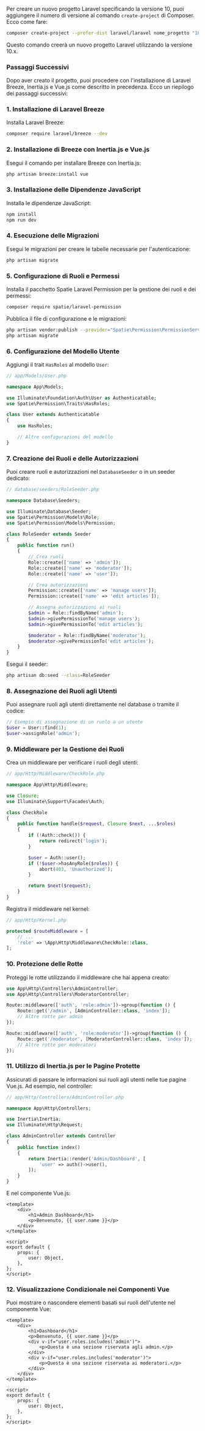 Per creare un nuovo progetto Laravel specificando la versione 10, puoi aggiungere il numero di versione al comando `create-project` di Composer. Ecco come fare:

```bash
composer create-project --prefer-dist laravel/laravel nome_progetto "10.*"
```

Questo comando creerà un nuovo progetto Laravel utilizzando la versione 10.x.

### Passaggi Successivi

Dopo aver creato il progetto, puoi procedere con l'installazione di Laravel Breeze, Inertia.js e Vue.js come descritto in precedenza. Ecco un riepilogo dei passaggi successivi:

### 1. Installazione di Laravel Breeze

Installa Laravel Breeze:

```bash
composer require laravel/breeze --dev
```

### 2. Installazione di Breeze con Inertia.js e Vue.js

Esegui il comando per installare Breeze con Inertia.js:

```bash
php artisan breeze:install vue
```

### 3. Installazione delle Dipendenze JavaScript

Installa le dipendenze JavaScript:

```bash
npm install
npm run dev
```

### 4. Esecuzione delle Migrazioni

Esegui le migrazioni per creare le tabelle necessarie per l'autenticazione:

```bash
php artisan migrate
```

### 5. Configurazione di Ruoli e Permessi

Installa il pacchetto Spatie Laravel Permission per la gestione dei ruoli e dei permessi:

```bash
composer require spatie/laravel-permission
```

Pubblica il file di configurazione e le migrazioni:

```bash
php artisan vendor:publish --provider="Spatie\Permission\PermissionServiceProvider"
php artisan migrate
```

### 6. Configurazione del Modello Utente

Aggiungi il trait `HasRoles` al modello `User`:

```php
// app/Models/User.php

namespace App\Models;

use Illuminate\Foundation\Auth\User as Authenticatable;
use Spatie\Permission\Traits\HasRoles;

class User extends Authenticatable
{
    use HasRoles;

    // Altre configurazioni del modello
}
```

### 7. Creazione dei Ruoli e delle Autorizzazioni

Puoi creare ruoli e autorizzazioni nel `DatabaseSeeder` o in un seeder dedicato:

```php
// database/seeders/RoleSeeder.php

namespace Database\Seeders;

use Illuminate\Database\Seeder;
use Spatie\Permission\Models\Role;
use Spatie\Permission\Models\Permission;

class RoleSeeder extends Seeder
{
    public function run()
    {
        // Crea ruoli
        Role::create(['name' => 'admin']);
        Role::create(['name' => 'moderator']);
        Role::create(['name' => 'user']);

        // Crea autorizzazioni
        Permission::create(['name' => 'manage users']);
        Permission::create(['name' => 'edit articles']);

        // Assegna autorizzazioni ai ruoli
        $admin = Role::findByName('admin');
        $admin->givePermissionTo('manage users');
        $admin->givePermissionTo('edit articles');

        $moderator = Role::findByName('moderator');
        $moderator->givePermissionTo('edit articles');
    }
}
```

Esegui il seeder:

```bash
php artisan db:seed --class=RoleSeeder
```

### 8. Assegnazione dei Ruoli agli Utenti

Puoi assegnare ruoli agli utenti direttamente nel database o tramite il codice:

```php
// Esempio di assegnazione di un ruolo a un utente
$user = User::find(1);
$user->assignRole('admin');
```

### 9. Middleware per la Gestione dei Ruoli

Crea un middleware per verificare i ruoli degli utenti:

```php
// app/Http/Middleware/CheckRole.php

namespace App\Http\Middleware;

use Closure;
use Illuminate\Support\Facades\Auth;

class CheckRole
{
    public function handle($request, Closure $next, ...$roles)
    {
        if (!Auth::check()) {
            return redirect('login');
        }

        $user = Auth::user();
        if (!$user->hasAnyRole($roles)) {
            abort(403, 'Unauthorized');
        }

        return $next($request);
    }
}
```

Registra il middleware nel kernel:

```php
// app/Http/Kernel.php

protected $routeMiddleware = [
    // ...
    'role' => \App\Http\Middleware\CheckRole::class,
];
```

### 10. Protezione delle Rotte

Proteggi le rotte utilizzando il middleware che hai appena creato:

```php
use App\Http\Controllers\AdminController;
use App\Http\Controllers\ModeratorController;

Route::middleware(['auth', 'role:admin'])->group(function () {
    Route::get('/admin', [AdminController::class, 'index']);
    // Altre rotte per admin
});

Route::middleware(['auth', 'role:moderator'])->group(function () {
    Route::get('/moderator', [ModeratorController::class, 'index']);
    // Altre rotte per moderatori
});
```

### 11. Utilizzo di Inertia.js per le Pagine Protette

Assicurati di passare le informazioni sui ruoli agli utenti nelle tue pagine Vue.js. Ad esempio, nel controller:

```php
// app/Http/Controllers/AdminController.php

namespace App\Http\Controllers;

use Inertia\Inertia;
use Illuminate\Http\Request;

class AdminController extends Controller
{
    public function index()
    {
        return Inertia::render('Admin/Dashboard', [
            'user' => auth()->user(),
        ]);
    }
}
```

E nel componente Vue.js:

```vue
<template>
    <div>
        <h1>Admin Dashboard</h1>
        <p>Benvenuto, {{ user.name }}</p>
    </div>
</template>

<script>
export default {
    props: {
        user: Object,
    },
};
</script>
```

### 12. Visualizzazione Condizionale nei Componenti Vue

Puoi mostrare o nascondere elementi basati sui ruoli dell'utente nel componente Vue:

```vue
<template>
    <div>
        <h1>Dashboard</h1>
        <p>Benvenuto, {{ user.name }}</p>
        <div v-if="user.roles.includes('admin')">
            <p>Questa è una sezione riservata agli admin.</p>
        </div>
        <div v-if="user.roles.includes('moderator')">
            <p>Questa è una sezione riservata ai moderatori.</p>
        </div>
    </div>
</template>

<script>
export default {
    props: {
        user: Object,
    },
};
</script>
```
